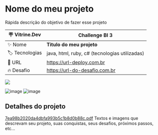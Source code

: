 # Nome do meu projeto

Rápida descrição do objetivo de fazer esse projeto

| :placard: Vitrine.Dev | Challenge BI 3 |
| -------------  | --- |
| :sparkles: Nome        | **Titulo do meu projeto**
| :label: Tecnologias | java, html, ruby, c# (tecnologias utilizadas)
| :rocket: URL         | https://url-deploy.com.br
| :fire: Desafio     | https://url-do-desafio.com.br

<!-- Inserir imagem com a #vitrinedev ao final do link -->
![](https://via.placeholder.com/1200x500.png?text=imagem+lindona+do+meu+projeto#vitrinedev)

![image](https://github.com/PedroMoeziaJr/Alura-Challenge-BI-/assets/112977342/4b46ec35-560b-41d0-a5eb-f4d1d61c2508)
![image](https://github.com/PedroMoeziaJr/Alura-Challenge-BI-/assets/112977342/e94c58a8-b37a-45e3-b552-258e64932c5d)



## Detalhes do projeto
[7ea98b2020da4dbfa993b5c1b8d0b88c.pdf](https://github.com/PedroMoeziaJr/Alura-Challenge-BI-/files/11586084/7ea98b2020da4dbfa993b5c1b8d0b88c.pdf)
Textos e imagens que descrevam seu projeto, suas conquistas, seus desafios, próximos passos, etc...
